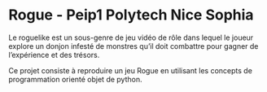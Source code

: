 # Rogue - Peip1 Polytech Nice Sophia

Le roguelike est un sous-genre de jeu vidéo de rôle dans lequel le joueur explore un donjon infesté de monstres qu’il doit combattre pour gagner de l’expérience et des trésors.

Ce projet consiste à reproduire un jeu Rogue en utilisant les concepts de programmation orienté objet de python.
